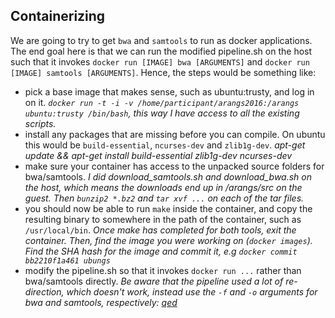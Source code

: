 Containerizing 
--------------
We are going to try to get `bwa` and `samtools` to run as docker applications.
The end goal here is that we can run the modified pipeline.sh on the host
such that it invokes `docker run [IMAGE] bwa [ARGUMENTS]` and 
`docker run [IMAGE] samtools [ARGUMENTS]`. Hence, the steps would be
something like:

- pick a base image that makes sense, such as ubuntu:trusty, and log in on it.
  _`docker run -t -i -v /home/participant/arangs2016:/arangs ubuntu:trusty /bin/bash`, this
  way I have access to all the existing scripts._
- install any packages that are missing before you can compile. On ubuntu
  this would be `build-essential`, `ncurses-dev` and `zlib1g-dev`. _apt-get update && apt-get install build-essential zlib1g-dev ncurses-dev_
- make sure your container has access to the unpacked source folders for bwa/samtools.
  _I did download_samtools.sh and download_bwa.sh on the host, which means the 
  downloads end up in /arangs/src on the guest. Then `bunzip2 *.bz2` and `tar xvf ...` on each of the tar files._
- you should now be able to run `make` inside the container, and copy the
  resulting binary to somewhere in the path of the container, such as `/usr/local/bin`.
  _Once make has completed for both tools, exit the container. Then, find the image you were
  working on (`docker images`). Find the SHA hash for the image and commit it, e.g
  `docker commit bb2210f1a461 ubungs`_
- modify the pipeline.sh so that it invokes `docker run ...` rather than bwa/samtools
  directly. _Be aware that the pipeline used a lot of re-direction, which doesn't work, instead use the `-f` and `-o` arguments for bwa and samtools, respectively: [qed](https://github.com/rvosa/arangs2016/blob/master/bin/pipeline.containerized.sh)_

